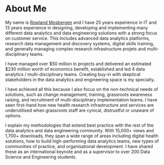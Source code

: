 # About Me

My name is [Rowland Mosbergen](https://www.linkedin.com/in/rowlandm-gaicd/) and I have 25 years experience in IT and 13 years experience in designing, developing and implementing many different data analytics and data engineering solutions with a strong focus on customer service. This includes advanced data analytics platforms, research data management and discovery systems, digital skills training, and generally managing complex research infrastructure projets and multi-disciplinary teams.

I have managed over $50 million in projects and delivered an estimated $230 million worth of economics benefit, established and led 4 data analytics / multi-disciplinary teams. Creating buy-in with skeptical stakeholders in the data analytics and engineering space is my specialty.

I have achieved all this because I also focus on the non-technical needs of solutions, such as change management, training, grassroots awareness raising, and recruitment of multi-disciplinary implementation teams. I have seen first-hand how new health research infrastructure and services are underutilised when grassroots staff are cynical, distrustful or unaware of options.

I explain my methodologies that extend best practice with the rest of the data analytics and data engineering community. With 15,000+ views and 1,700+ downloads, they span a wide range of areas including digital health solutions, how to build high-performing data analytics teams, new types of communities of practice, and organisational development. I have shared these as an international keynote and as a supervisor to over 200 Data Science and Engineering students.
